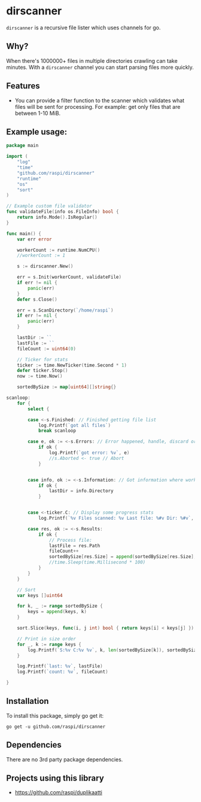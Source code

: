 # dirscanner
`dirscanner` is a recursive file lister which uses channels for go.

## Why?
When there's 1000000+ files in multiple directories crawling can take minutes. With a `dirscanner` channel you can start parsing files more quickly.

## Features

* You can provide a filter function to the scanner which validates what files will be sent for processing. For example: get only files that are between 1-10 MiB.

## Example usage:

```go
package main

import (
	"log"
	"time"
	"github.com/raspi/dirscanner"
	"runtime"
	"os"
	"sort"
)

// Example custom file validator
func validateFile(info os.FileInfo) bool {
	return info.Mode().IsRegular()
}

func main() {
	var err error

	workerCount := runtime.NumCPU()
	//workerCount := 1

	s := dirscanner.New()

	err = s.Init(workerCount, validateFile)
	if err != nil {
		panic(err)
	}
	defer s.Close()

	err = s.ScanDirectory(`/home/raspi`)
	if err != nil {
		panic(err)
	}

	lastDir := ``
	lastFile := ``
	fileCount := uint64(0)

	// Ticker for stats
	ticker := time.NewTicker(time.Second * 1)
	defer ticker.Stop()
	now := time.Now()

	sortedBySize := map[uint64][]string{}

scanloop:
	for {
		select {

		case <-s.Finished: // Finished getting file list
			log.Printf(`got all files`)
			break scanloop

		case e, ok := <-s.Errors: // Error happened, handle, discard or abort
			if ok {
				log.Printf(`got error: %v`, e)
				//s.Aborted <- true // Abort
			}


		case info, ok := <-s.Information: // Got information where worker is currently
			if ok {
				lastDir = info.Directory
			}


		case <-ticker.C: // Display some progress stats
			log.Printf(`%v Files scanned: %v Last file: %#v Dir: %#v`, time.Since(now).Truncate(time.Second), fileCount, lastFile, lastDir)

		case res, ok := <-s.Results:
			if ok {
				// Process file:
				lastFile = res.Path
				fileCount++
				sortedBySize[res.Size] = append(sortedBySize[res.Size], res.Path)
				//time.Sleep(time.Millisecond * 100)
			}
		}
	}

	// Sort
	var keys []uint64

	for k, _ := range sortedBySize {
		keys = append(keys, k)
	}

	sort.Slice(keys, func(i, j int) bool { return keys[i] < keys[j] })

	// Print in size order
	for _, k := range keys {
		log.Printf(`S:%v C:%v %v`, k, len(sortedBySize[k]), sortedBySize[k])
	}

	log.Printf(`last: %v`, lastFile)
	log.Printf(`count: %v`, fileCount)

}
```
## Installation
To install this package, simply go get it:

    go get -u github.com/raspi/dirscanner

## Dependencies
There are no 3rd party package dependencies.

## Projects using this library
* https://github.com/raspi/duplikaatti

